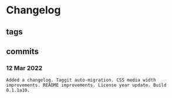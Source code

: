 # Changelog #

## tags ##

## commits ##

### 12 Mar 2022 ###

    Added a changelog. Taggit auto-migration. CSS media width improvements. README improvements. License year update. Build 0.1.1a10.
